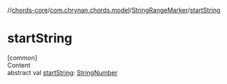 //[chords-core](../../../index.md)/[com.chrynan.chords.model](../index.md)/[StringRangeMarker](index.md)/[startString](start-string.md)



# startString  
[common]  
Content  
abstract val [startString](start-string.md): [StringNumber](../-string-number/index.md)  



